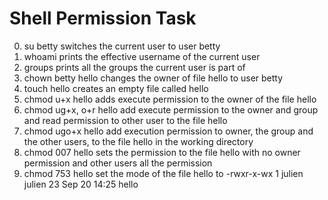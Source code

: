 # Shell Permission Task
0. su betty  switches the current user to user betty
1. whoami    prints the effective username of the current user
2. groups    prints all the groups the current user is part of
3. chown betty hello   changes the owner of file hello to user betty
4. touch hello  creates an empty file called hello
5. chmod u+x hello  adds execute permission to the owner of the file hello
6. chmod ug+x, o+r hello   add execute permission to the owner and group and read permission to other user to the file hello
7. chmod ugo+x hello   add execution permission to owner, the group and the other users, to the file hello in the working directory
8. chmod 007 hello sets the permission to the file hello with no owner permission and other users all the permission
9. chmod 753 hello    set the mode of the file hello to -rwxr-x-wx 1 julien julien 23 Sep 20 14:25 hello
